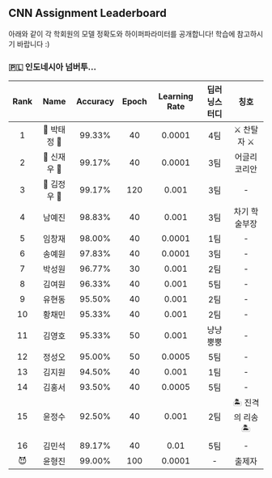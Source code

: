 ## CNN Assignment Leaderboard

아래와 같이 각 학회원의 모델 정확도와 하이퍼파라미터를 공개합니다! 학습에 참고하시기 바랍니다 :)

### 🇵🇱 인도네시아 넘버투...


| Rank | Name  | Accuracy | Epoch | Learning Rate | 딥러닝스터디 | 칭호 |
|:----:|:-----:|:--------:|:-----:|:-------------:|:--------:|:---:|
| 1 | 👑 박태정 👑 |  99.33% | 40 | 0.0001 | 4팀 | ⚔️ 찬탈자 ⚔️ |
| 2 | 🥈 신재우 🥈 |  99.17% | 40 | 0.0001 | 3팀 | 어글리 코리안 |
| 3 | 🥉 김정우 🥉 |  99.17% | 120 | 0.001 | 3팀 | - |
| 4 | 남예진 |  98.83% | 40 | 0.001  | 3팀 | 차기 학술부장 |
| 5 | 임창재 |  98.00% | 40 | 0.0001 | 1팀 | - |
| 6 | 송예원 |  97.83% | 40 | 0.0001 | 3팀 | - |
| 7 | 박성원 |  96.77% | 30 | 0.001  | 2팀 | - |
| 8 | 김여원 |  96.33% | 40 | 0.001  | 5팀 | - |
| 9 | 유현동 |  95.50% | 40 | 0.001  | 2팀 | - |
| 10 | 황채민 |  95.33% | 40 | 0.001  | 2팀 | - |
| 11 | 김영호 |  95.33% | 50 | 0.001  | 냥냥뿡뿡 | - |
| 12 | 정성오 |  95.00% | 50 | 0.0005 | 5팀 | - |
| 13 | 김지원 |  94.50% | 40 | 0.001  | 1팀 | - |
| 14 | 김홍서 |  93.50% | 40 | 0.0005 | 5팀 | - |
| 15 | 윤정수 |  92.50% | 40 | 0.001 | 2팀 | 🏝️ 진격의 리송 🏝️ |
| 16 | 김민석 |  89.17% | 40 | 0.01  | 5팀 | - |
| 😈 | 윤형진 |  99.00% | 100 | 0.0001 | - | 출제자 |
